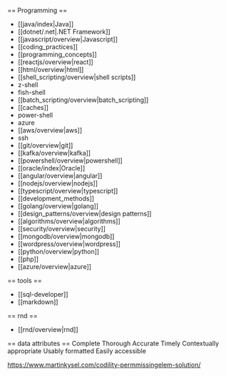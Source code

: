 == Programming ==
  * [[java/index|Java]]
  * [[dotnet/.net|.NET Framework]]
  * [[javascript/overview|Javascript]]
  * [[coding_practices]]
  * [[programming_concepts]]
  * [[reactjs/overview|react]]
  * [[html/overview|html]]
  * [[shell_scripting/overview|shell scripts]]
  * z-shell
  * fish-shell
  * [[batch_scripting/overview|batch_scripting]]
  * [[caches]]
  * power-shell
  * azure
  * [[aws/overview|aws]]
  * ssh
  * [[git/overview|git]]
  * [[kafka/overview|kafka]]
  * [[powershell/overview|powershell]]
  * [[oracle/index|Oracle]]
  * [[angular/overview|angular]]
  * [[nodejs/overview|nodejs]]
  * [[typescript/overview|typescript]]
  * [[development_methods]]
  * [[golang/overview|golang]]
  * [[design_patterns/overview|design patterns]]
  * [[algorithms/overview|algorithms]]
  * [[security/overview|security]]
  * [[mongodb/overview|mongodb]]
  * [[wordpress/overview|wordpress]]
  * [[python/overview|python]]
  * [[php]]
  * [[azure/overview|azure]]

== tools ==
* [[sql-developer]]
* [[markdown]]

== rnd ==
* [[rnd/overview|rnd]]

== data attributes ==
Complete
Thorough
Accurate
Timely
Contextually appropriate
Usably formatted
Easily accessible

https://www.martinkysel.com/codility-permmissingelem-solution/
